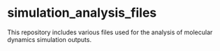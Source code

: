 # simulation_analysis_files

This repository includes various files used for the analysis of molecular dynamics simulation outputs.
